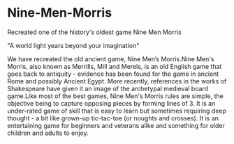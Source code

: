 # Nine-Men-Morris
Recreated one of the history's oldest game Nine Men Morris

"A world light years beyond your imagination"

We have recreated the old ancient game, Nine Men’s Morris.Nine Men's Morris, also known as Merrills, Mill and Merels, is an old English game that goes back to antiquity - evidence has been found for the game in ancient Rome and possibly Ancient Egypt. More recently, references in the works of Shakespeare have given it an image of the archetypal medieval board game.Like most of the best games, Nine Men's Morris rules are simple, the objective being to capture opposing pieces by forming lines of 3. It is an under-rated game of skill that is easy to learn but sometimes requiring deep thought - a bit like grown-up tic-tac-toe (or noughts and crosses). It is an entertaining game for beginners and veterans alike and something for older children and adults to enjoy.

